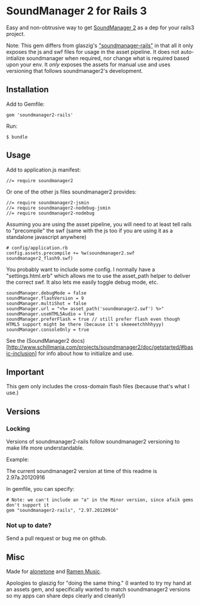 # SoundManager 2 for Rails 3

Easy and non-obtrusive way to get [SoundManager 2](http://www.schillmania.com/projects/soundmanager2/) as a dep for your rails3 project.

Note: This gem differs from glaszig's ["soundmanager-rails"](https://github.com/glaszig/soundmanager-rails) in that all it only exposes the js and swf files for usage in the asset pipeline. It does not auto-intialize soundmanager when required, nor change what is required based upon your env. It *only* exposes the assets for manual use and uses versioning that follows soundmanager2's development.  

## Installation

Add to Gemfile:

    gem 'soundmanager2-rails'

Run:

    $ bundle

## Usage

Add to application.js manifest:

    //= require soundmanager2


Or one of the other js files soundmanager2 provides:

    //= require soundmanager2-jsmin
    //= require soundmanager2-nodebug-jsmin
    //= require soundmanager2-nodebug


Assuming you are using the asset pipeline, you will need to at least tell rails to "precompile" the swf (same with the js too if you are using it as a standalone javascript anywhere)
 
    # config/application.rb
    config.assets.precompile += %w(soundmanager2.swf soundmanager2_flash9.swf)
    
You probably want to include some config. I normally have a "settings.html.erb" which allows me to use the asset_path helper to deliver the correct swf. It also lets me easily toggle debug mode, etc.

    soundManager.debugMode = false
    soundManager.flashVersion = 9
    soundManager.multiShot = false
    soundManager.url = "<%= asset_path('soundmanager2.swf') %>"
    soundManager.useHTML5Audio = true
    soundManager.preferFlash = true // still prefer flash even though HTML5 support might be there (because it's skeeeetchhhhyyy)
    soundManager.consoleOnly = true


See the (SoundManager2 docs)[http://www.schillmania.com/projects/soundmanager2/doc/getstarted/#basic-inclusion] for info about how to initialize and use.

## Important

This gem only includes the cross-domain flash files (because that's what I use.)

## Versions

### Locking

Versions of soundmanager2-rails follow soundmanager2 versioning to make life more understandable.

Example:

The current soundmanager2 version at time of this readme is 2.97a.20120916

In gemfile, you can specify:

    # Note: we can't include an "a" in the Minor version, since afaik gems don't support it
    gem "soundmanager2-rails", "2.97.20120916"
    
### Not up to date?

Send a pull request or bug me on github.


## Misc

Made for [alonetone](http://github.com/sudara/alonetone) and [Ramen Music](http://ramenmusic.com). 

Apologies to glaszig for "doing the same thing." (I wanted to try my hand at an assets gem, and specifically wanted to match soundmanager2 versions so my apps can share deps clearly and cleanly!)


  